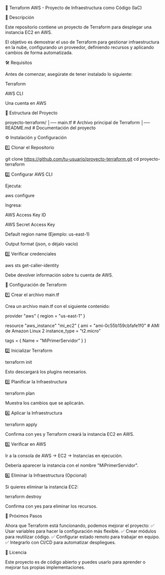 🚀 Terraform AWS - Proyecto de Infraestructura como Código (IaC)

📌 Descripción

Este repositorio contiene un proyecto de Terraform para desplegar una instancia EC2 en AWS.

El objetivo es demostrar el uso de Terraform para gestionar infraestructura en la nube, configurando un proveedor, definiendo recursos y aplicando cambios de forma automatizada.

🛠️ Requisitos

Antes de comenzar, asegúrate de tener instalado lo siguiente:

Terraform

AWS CLI

Una cuenta en AWS

📂 Estructura del Proyecto

proyecto-terraform/
│── main.tf           # Archivo principal de Terraform
│── README.md         # Documentación del proyecto

⚙️ Instalación y Configuración

1️⃣ Clonar el Repositorio

git clone https://github.com/tu-usuario/proyecto-terraform.git
cd proyecto-terraform

2️⃣ Configurar AWS CLI

Ejecuta:

aws configure

Ingresa:

AWS Access Key ID

AWS Secret Access Key

Default region name (Ejemplo: us-east-1)

Output format (json, o déjalo vacío)

3️⃣ Verificar credenciales

aws sts get-caller-identity

Debe devolver información sobre tu cuenta de AWS.

🔧 Configuración de Terraform

1️⃣ Crear el archivo main.tf

Crea un archivo main.tf con el siguiente contenido:

provider "aws" {
  region = "us-east-1"
}

resource "aws_instance" "mi_ec2" {
  ami           = "ami-0c55b159cbfafe1f0"  # AMI de Amazon Linux 2
  instance_type = "t2.micro"

  tags = {
    Name = "MiPrimerServidor"
  }
}

2️⃣ Inicializar Terraform

terraform init

Esto descargará los plugins necesarios.

3️⃣ Planificar la Infraestructura

terraform plan

Muestra los cambios que se aplicarán.

4️⃣ Aplicar la Infraestructura

terraform apply

Confirma con yes y Terraform creará la instancia EC2 en AWS.

5️⃣ Verificar en AWS

Ir a la consola de AWS → EC2 → Instancias en ejecución.

Debería aparecer la instancia con el nombre "MiPrimerServidor".

6️⃣ Eliminar la Infraestructura (Opcional)

Si quieres eliminar la instancia EC2:

terraform destroy

Confirma con yes para eliminar los recursos.

🚀 Próximos Pasos

Ahora que Terraform está funcionando, podemos mejorar el proyecto:
✅ Usar variables para hacer la configuración más flexible.
✅ Crear módulos para reutilizar código.
✅ Configurar estado remoto para trabajar en equipo.
✅ Integrarlo con CI/CD para automatizar despliegues.

📜 Licencia

Este proyecto es de código abierto y puedes usarlo para aprender o mejorar tus propias implementaciones.

